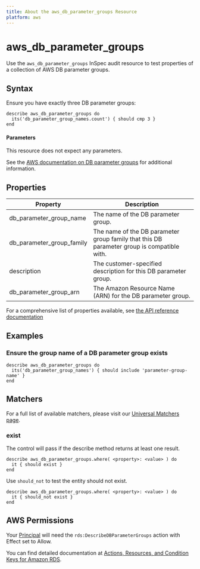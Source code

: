 ```yaml
---
title: About the aws_db_parameter_groups Resource
platform: aws
---
```


# aws\_db\_parameter\_groups

Use the `aws_db_parameter_groups` InSpec audit resource to test properties of a collection of AWS DB parameter groups.

## Syntax

Ensure you have exactly three DB parameter groups:

    describe aws_db_parameter_groups do
      its('db_parameter_group_names.count') { should cmp 3 }
    end

#### Parameters

This resource does not expect any parameters.

See the [AWS documentation on DB parameter groups](https://docs.aws.amazon.com/AWSCloudFormation/latest/UserGuide/aws-properties-rds-dbparametergroup.html) for additional information.

## Properties

|Property                       | Description|
| ---                           | --- |
|db\_parameter\_group\_name     | The name of the DB parameter group. |
|db\_parameter\_group\_family   | The name of the DB parameter group family that this DB parameter group is compatible with. |
|description                    | The customer-specified description for this DB parameter group. |
|db\_parameter\_group\_arn      | The Amazon Resource Name (ARN) for the DB parameter group. |

For a comprehensive list of properties available, see [the API reference documentation](https://docs.aws.amazon.com/AmazonRDS/latest/APIReference/API_DBParameterGroup.html)

## Examples

### Ensure the group name of a DB parameter group exists

    describe aws_db_parameter_groups do
      its('db_parameter_group_names') { should include 'parameter-group-name' }
    end

## Matchers

For a full list of available matchers, please visit our [Universal Matchers page](https://www.inspec.io/docs/reference/matchers/).

### exist

The control will pass if the describe method returns at least one result.

    describe aws_db_parameter_groups.where( <property>: <value> ) do
      it { should exist }
    end

Use `should_not` to test the entity should not exist.

    describe aws_db_parameter_groups.where( <property>: <value> ) do
      it { should_not exist }
    end

## AWS Permissions

Your [Principal](https://docs.aws.amazon.com/IAM/latest/UserGuide/intro-structure.html#intro-structure-principal) will need the `rds:DescribeDBParameterGroups` action with Effect set to Allow.

You can find detailed documentation at [Actions, Resources, and Condition Keys for Amazon RDS](https://docs.aws.amazon.com/IAM/latest/UserGuide/list_amazonrds.html).
